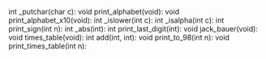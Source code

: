 int _putchar(char c):
void print_alphabet(void):
void print_alphabet_x10(void):
int _islower(int c):
int _isalpha(int c):
int print_sign(int n):
int _abs(int):
int print_last_digit(int):
void jack_bauer(void):
void times_table(void):
int add(int, int):
void print_to_98(int n):
void print_times_table(int n):
